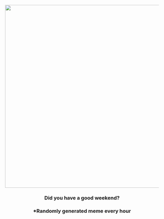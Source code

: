 <p align="center">
        <img src="https://i.imgur.com/teCkzZ9.png" width="600" height="600">
        </p>
        <h3 align="center">Did you have a good weekend?</h3>
        <h3 align="center">*Randomly generated meme every hour</h3>
    